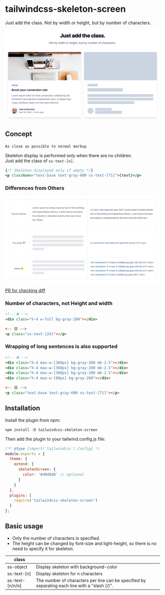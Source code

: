 # tailwindcss-skeleton-screen
Just add the class. Not by width or height, but by number of characters.

![](.github/main.png)

## Concept

`As close as possible to normal markup`

Skeleton display is performed only when there are no children.  
Just add the class of `ss-text-[n]`.

```jsx
{/* Skeleton displayed only if empty */}
<p className="text-base text-gray-600 ss-text-[71]">{text}</p>
```



### Differences from Others

![](.github/diff_others.png)

[PR for checking diff](https://github.com/t4y3/tailwindcss-skeleton-screen/pull/2/files)

### Number of characters, not Height and width
```html
<!-- ❌ -->
<div class="h-4 w-full bg-gray-200"></div>
```

```html
<-- 😍 -->
<p class="ss-text-[24]"></p>
```

### Wrapping of long sentences is also supported
```html
<!-- ❌ -->
<div class="h-4 max-w-[360px] bg-gray-200 mb-2.5"></div>
<div class="h-4 max-w-[360px] bg-gray-200 mb-2.5"></div>
<div class="h-4 max-w-[360px] bg-gray-200 mb-2.5"></div>
<div class="h-4 max-w-[80px] bg-gray-200"></div>
```

```html
<-- 😍 -->
<p class="text-base text-gray-600 ss-text-[71]"></p>
```

## Installation
Install the plugin from npm:

```shell
npm install -D tailwindcss-skeleton-screen
```

Then add the plugin to your tailwind.config.js file:

```js
/** @type {import('tailwindcss').Config} */
module.exports = {
  theme: {
    extend: {
      skeletonScreen: {
        color: '#d0d0d0' // optional
      }
    }
  },
  plugins: [
    require('tailwindcss-skeleton-screen')
  ]
};

```

## Basic usage
- Only the number of characters is specified.
- The height can be changed by font-size and light-height, so there is no need to specify it for skeleton.


| class           |   |
|-----------------|---|
| ss-object       | Display skeleton with background-color |
| ss-text-[n]     | Display skeleton for n characters |
| ss-text-[n/n/n] | The number of characters per line can be specified by separating each line with a "slash (/)". |

